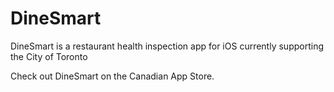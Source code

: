 # DineSmart

DineSmart is a restaurant health inspection app for iOS currently supporting the City of Toronto

Check out DineSmart on the Canadian App Store.
